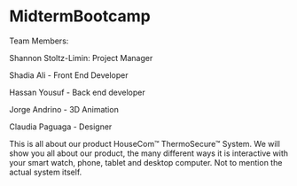 # MidtermBootcamp

Team Members:

Shannon Stoltz-Limin: Project Manager

Shadia Ali - Front End Developer

Hassan Yousuf - Back end developer

Jorge Andrino - 3D Animation

Claudia Paguaga - Designer

This is all about our product HouseCom™ ThermoSecure™ System. We will show you all about our product, the many different ways it is interactive with your smart watch, phone, tablet and desktop computer. Not to mention the actual system itself. 
